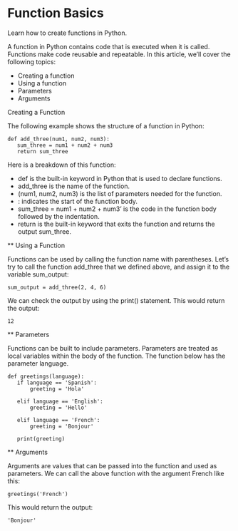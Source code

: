 # Function Basics

Learn how to create functions in Python.

A function in Python contains code that is executed when it is called. Functions make code reusable and repeatable. In this article, we’ll cover the following topics:

*    Creating a function
*    Using a function
*    Parameters
*    Arguments

Creating a Function

The following example shows the structure of a function in Python:
````
def add_three(num1, num2, num3):
   sum_three = num1 + num2 + num3
   return sum_three
````
Here is a breakdown of this function:

  *  def is the built-in keyword in Python that is used to declare functions.
  *  add_three is the name of the function.
  *  (num1, num2, num3) is the list of parameters needed for the function.
  *  : indicates the start of the function body.
  *  sum_three = num1 + num2 + num3’ is the code in the function body followed by the indentation.
  *  return is the built-in keyword that exits the function and returns the output sum_three.

** Using a Function

Functions can be used by calling the function name with parentheses. Let’s try to call the function add_three that we defined above, and assign it to the variable sum_output:
````
sum_output = add_three(2, 4, 6)
````
We can check the output by using the print() statement. This would return the output:
````
12
````
** Parameters

Functions can be built to include parameters. Parameters are treated as local variables within the body of the function. The function below has the parameter language.
````
def greetings(language):
   if language == 'Spanish':
       greeting = 'Hola'
 
   elif language == 'English':
       greeting = 'Hello'
 
   elif language == 'French':
       greeting = 'Bonjour'
 
   print(greeting)
````
** Arguments

Arguments are values that can be passed into the function and used as parameters. We can call the above function with the argument French like this:
````
greetings('French')
````
This would return the output:
````
'Bonjour'
````
